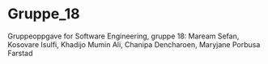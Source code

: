 # Gruppe_18
Gruppeoppgave for Software Engineering, gruppe 18: Maream Sefan, Kosovare Isulfi, Khadijo Mumin Ali, Chanipa Dencharoen, Maryjane Porbusa Farstad
